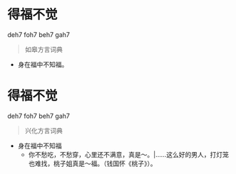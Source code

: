 # 得福不觉
deh7 foh7 beh7 gah7
> 如皋方言词典
- 身在福中不知福。

# 得福不觉
deh7 foh7 beh7 gah7
> 兴化方言词典
- 身在福中不知福
  - 你不愁吃，不愁穿，心里还不满意，真是～。|……这么好的男人，打灯笼也难找，桃子姐真是～福。（钱国怀《桃子》）。
